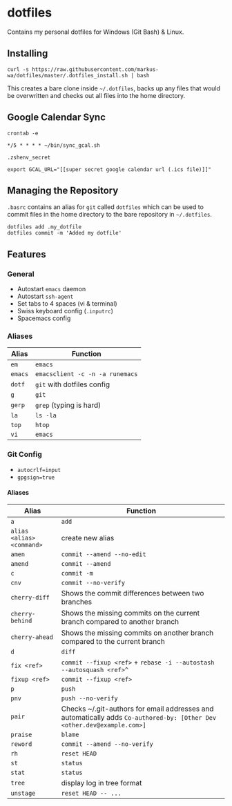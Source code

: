# dotfiles

Contains my personal dotfiles for Windows (Git Bash) & Linux.

## Installing

	curl -s https://raw.githubusercontent.com/markus-wa/dotfiles/master/.dotfiles_install.sh | bash	

This creates a bare clone inside `~/.dotfiles`, backs up any files that would be overwritten and checks out all files into the home directory.

## Google Calendar Sync

`crontab -e`

```
*/5 * * * * ~/bin/sync_gcal.sh
```

`.zshenv_secret`

```
export GCAL_URL="[[super secret google calendar url (.ics file)]]"
```

## Managing the Repository

`.basrc` contains an alias for `git` called `dotfiles` which can be used to commit files in the home directory to the bare repository in `~/.dotfiles`.

	dotfiles add .my_dotfile
	dotfiles commit -m 'Added my dotfile'

## Features

### General

- Autostart `emacs` daemon
- Autostart `ssh-agent`
- Set tabs to 4 spaces (vi & terminal)
- Swiss keyboard config (`.inputrc`)
- Spacemacs config

### Aliases

|Alias|Function|
|-|-|
|`em`|`emacs`|
|`emacs`|`emacsclient -c -n -a runemacs`|
|`dotf`|`git` with dotfiles config|
|`g`|`git`|
|`gerp`|`grep` (typing is hard)|
|`la`|`ls -la`|
|`top`|`htop`|
|`vi`|`emacs`|

### Git Config

- `autocrlf=input`
- `gpgsign=true`

#### Aliases

|Alias|Function|
|-|-|
|`a`|`add`|
|`alias <alias> <command>`|create new alias|
|`amen`|`commit --amend --no-edit`|
|`amend`|`commit --amend`|
|`c`|`commit -m`|
|`cnv`|`commit --no-verify`|
|`cherry-diff`|Shows the commit differences between two branches|
|`cherry-behind`|Shows the missing commits on the current branch compared to another branch|
|`cherry-ahead`|Shows the missing commits on another branch compared to the current branch|
|`d`|`diff`|
|`fix <ref>`|`commit --fixup <ref>` + `rebase -i --autostash --autosquash <ref>^`|
|`fixup <ref>`|`commit --fixup <ref>`|
|`p`|`push`|
|`pnv`|`push --no-verify`|
|`pair`|Checks ~/.git-authors for email addresses and automatically adds `Co-authored-by: [Other Dev <other.dev@example.com>]`|
|`praise`|`blame`|
|`reword`|`commit --amend --no-verify`|
|`rh`|`reset HEAD`|
|`st`|`status`|
|`stat`|`status`|
|`tree`|display log in tree format|
|`unstage`|`reset HEAD -- ...`|
